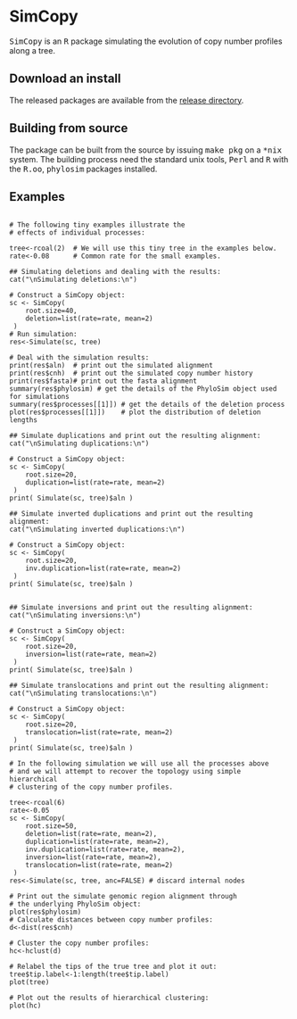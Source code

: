 SimCopy
=======

<tt>SimCopy</tt> is an <tt>R</tt> package simulating the evolution of copy number profiles along a tree. 

Download an install
-------------------

The released packages are available from the [release directory](https://github.com/sbotond/simcopy/tree/master/releases).

Building from source
------------------------

The package can be built from the source by issuing <tt>make pkg</tt> on a <tt>*nix</tt> system. The building process need the standard unix tools, <tt>Perl</tt> and <tt>R</tt> with the  <tt>R.oo</tt>, <tt>phylosim</tt> packages installed.

Examples
--------
```

# The following tiny examples illustrate the
# effects of individual processes:    

tree<-rcoal(2)  # We will use this tiny tree in the examples below.
rate<-0.08      # Common rate for the small examples.

## Simulating deletions and dealing with the results:
cat("\nSimulating deletions:\n")

# Construct a SimCopy object:
sc <- SimCopy(
    root.size=40,
    deletion=list(rate=rate, mean=2)
 )
# Run simulation:
res<-Simulate(sc, tree)

# Deal with the simulation results:
print(res$aln)  # print out the simulated alignment
print(res$cnh)  # print out the simulated copy number history
print(res$fasta)# print out the fasta alignment
summary(res$phylosim) # get the details of the PhyloSim object used for simulations
summary(res$processes[[1]]) # get the details of the deletion process
plot(res$processes[[1]])    # plot the distribution of deletion lengths

## Simulate duplications and print out the resulting alignment:
cat("\nSimulating duplications:\n")

# Construct a SimCopy object:
sc <- SimCopy(
    root.size=20,
    duplication=list(rate=rate, mean=2)
 )
print( Simulate(sc, tree)$aln )

## Simulate inverted duplications and print out the resulting alignment:
cat("\nSimulating inverted duplications:\n")

# Construct a SimCopy object:
sc <- SimCopy(
    root.size=20,
    inv.duplication=list(rate=rate, mean=2)
 )
print( Simulate(sc, tree)$aln )


## Simulate inversions and print out the resulting alignment:
cat("\nSimulating inversions:\n")

# Construct a SimCopy object:
sc <- SimCopy(
    root.size=20,
    inversion=list(rate=rate, mean=2)
 )
print( Simulate(sc, tree)$aln )

## Simulate translocations and print out the resulting alignment:
cat("\nSimulating translocations:\n")

# Construct a SimCopy object:
sc <- SimCopy(
    root.size=20,
    translocation=list(rate=rate, mean=2)
 )
print( Simulate(sc, tree)$aln )

# In the following simulation we will use all the processes above 
# and we will attempt to recover the topology using simple hierarchical
# clustering of the copy number profiles.

tree<-rcoal(6)
rate<-0.05
sc <- SimCopy(
    root.size=50,
    deletion=list(rate=rate, mean=2),
    duplication=list(rate=rate, mean=2),
    inv.duplication=list(rate=rate, mean=2),
    inversion=list(rate=rate, mean=2),
    translocation=list(rate=rate, mean=2)
 )
res<-Simulate(sc, tree, anc=FALSE) # discard internal nodes

# Print out the simulate genomic region alignment through
# the underlying PhyloSim object:
plot(res$phylosim)
# Calculate distances between copy number profiles:
d<-dist(res$cnh)

# Cluster the copy number profiles:
hc<-hclust(d)

# Relabel the tips of the true tree and plot it out:
tree$tip.label<-1:length(tree$tip.label)
plot(tree)

# Plot out the results of hierarchical clustering:
plot(hc)

```
